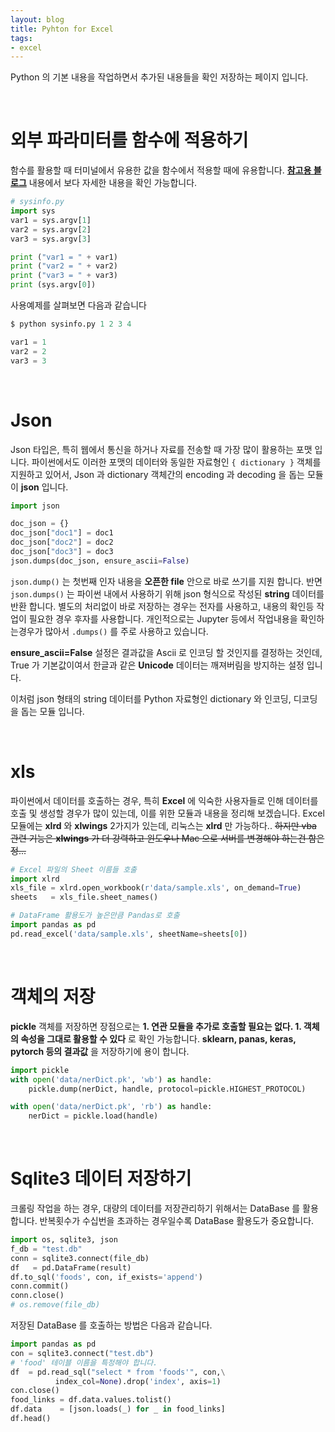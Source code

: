 ```yaml
---
layout: blog
title: Pyhton for Excel
tags:
- excel
---
```


Python 의 기본 내용을 작업하면서 추가된 내용들을 확인 저장하는 페이지 입니다.

<br/>

# **외부 파라미터를 함수에 적용하기**

함수를 활용할 때 터미널에서 유용한 값을 함수에서 적용할 때에 유용합니다.  **[참고용 블로그](http://ngee.tistory.com/159)** 내용에서 보다 자세한 내용을 확인 가능합니다.

```python
# sysinfo.py
import sys
var1 = sys.argv[1]
var2 = sys.argv[2]
var3 = sys.argv[3]

print ("var1 = " + var1)
print ("var2 = " + var2)
print ("var3 = " + var3)
print (sys.argv[0])
```

사용예제를 살펴보면 다음과 같습니다

```python
$ python sysinfo.py 1 2 3 4

var1 = 1
var2 = 2
var3 = 3
```

<br/>

# **Json**

Json 타입은, 특히 웹에서 통신을 하거나 자료를 전송할 때 가장 많이 활용하는 포맷 입니다. 파이썬에서도 이러한 포맷의 데이터와 동일한 자료형인 `{ dictionary }` 객체를 지원하고 있어서, Json 과 dictionary 객체간의 encoding 과 decoding 을 돕는 모듈이 **json** 입니다.

```python
import json

doc_json = {}
doc_json["doc1"] = doc1
doc_json["doc2"] = doc2
doc_json["doc3"] = doc3
json.dumps(doc_json, ensure_ascii=False)
```

`json.dump()` 는 첫번째 인자 내용을 **오픈한 file** 안으로 바로 쓰기를 지원 합니다. 반면 `json.dumps()` 는 파이썬 내에서 사용하기 위해 json 형식으로 작성된 **string** 데이터를 반환 합니다. 별도의 처리없이 바로 저장하는 경우는 전자를 사용하고, 내용의 확인등 작업이 필요한 경우 후자를 사용합니다. 개인적으로는 Jupyter 등에서 작업내용을 확인하는경우가 많아서 `.dumps()` 를 주로 사용하고 있습니다.

**ensure_ascii=False** 설정은 결과값을 Ascii 로 인코딩 할 것인지를 결정하는 것인데, True 가 기본값이여서 한글과 같은 **Unicode** 데이터는 깨져버림을 방지하는 설정 입니다.

이처럼 json 형태의 string 데이터를 Python 자료형인 dictionary 와 인코딩, 디코딩을 돕는 모듈 입니다.


<br/>

# **xls**

파이썬에서 데이터를 호출하는 경우, 특히 **Excel** 에 익숙한 사용자들로 인해 데이터를 호출 및 생성할 경우가 많이 있는데, 이를 위한 모듈과 내용을 정리해 보겠습니다. Excel 모듈에는 **xlrd** 와 **xlwings** 2가지가 있는데, 리눅스는 **xlrd** 만 가능하다.. <strike>하지만 vba 관련 기능은 **xlwings** 가 더 강력하고 윈도우나 Mac 으로 서버를 변경해야 하는건 함은정... </strike>

```python
# Excel 파일의 Sheet 이름들 호출
import xlrd
xls_file = xlrd.open_workbook(r'data/sample.xls', on_demand=True)
sheets   = xls_file.sheet_names()

# DataFrame 활용도가 높은만큼 Pandas로 호출
import pandas as pd
pd.read_excel('data/sample.xls', sheetName=sheets[0])
```


<br/>

# **객체의 저장**
**pickle** 객체를 저장하면 장점으로는 **1. 연관 모듈을 추가로 호출할 필요는 없다. 1. 객체의 속성을 그대로 활용할 수 있다** 로 확인 가능합니다. **sklearn, panas, keras, pytorch 등의 결과값** 을 저장하기에 용이 합니다.

```python
import pickle
with open('data/nerDict.pk', 'wb') as handle:
    pickle.dump(nerDict, handle, protocol=pickle.HIGHEST_PROTOCOL)

with open('data/nerDict.pk', 'rb') as handle:
    nerDict = pickle.load(handle)
```

<br/>

# **Sqlite3 데이터 저장하기**
크롤링 작업을 하는 경우, 대량의 데이터를 저장관리하기 위해서는 DataBase 를 활용합니다. 반복횟수가 수십번을 초과하는 경우일수록 DataBase 활용도가 중요합니다.

```python
import os, sqlite3, json
f_db = "test.db"
conn = sqlite3.connect(file_db)
df   = pd.DataFrame(result)
df.to_sql('foods', con, if_exists='append')
conn.commit()
conn.close()
# os.remove(file_db)
```

저장된 DataBase 를 호출하는 방법은 다음과 같습니다.

```python
import pandas as pd
con = sqlite3.connect("test.db")
# 'food' 테이블 이름을 특정해야 합니다.
df  = pd.read_sql("select * from 'foods'", con,\
          index_col=None).drop('index', axis=1)
con.close()
food_links = df.data.values.tolist()
df.data    = [json.loads(_) for _ in food_links]
df.head()
```